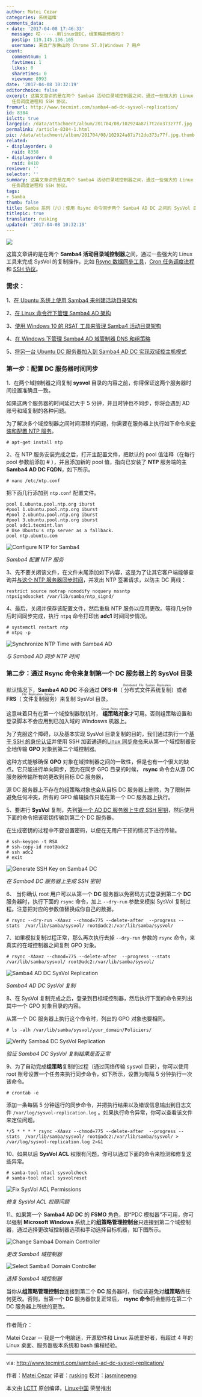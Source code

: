 ```yaml
---
author: Matei Cezar
categories: 系统运维
comments_data:
- date: '2017-04-08 17:46:33'
  message: 哎······用linux做DC，组策略能修改吗？
  postip: 119.145.136.165
  username: 来自广东佛山的 Chrome 57.0|Windows 7 用户
count:
  commentnum: 1
  favtimes: 1
  likes: 0
  sharetimes: 0
  viewnum: 8993
date: '2017-04-08 10:32:19'
editorchoice: false
excerpt: 这篇文章讲的是在两个 Samba4 活动目录域控制器之间，通过一些强大的 Linux 工具来完成 SysVol 的复制操作，比如 Rsync 数据同步工具，Cron
  任务调度进程和 SSH 协议。
fromurl: http://www.tecmint.com/samba4-ad-dc-sysvol-replication/
id: 8384
islctt: true
largepic: /data/attachment/album/201704/08/102924a87i7t2do373z77f.jpg
permalink: /article-8384-1.html
pic: /data/attachment/album/201704/08/102924a87i7t2do373z77f.jpg.thumb.jpg
related:
- displayorder: 0
  raid: 8358
- displayorder: 0
  raid: 8410
reviewer: ''
selector: ''
summary: 这篇文章讲的是在两个 Samba4 活动目录域控制器之间，通过一些强大的 Linux 工具来完成 SysVol 的复制操作，比如 Rsync 数据同步工具，Cron
  任务调度进程和 SSH 协议。
tags:
- Samba
thumb: false
title: Samba 系列（六）：使用 Rsync 命令同步两个 Samba4 AD DC 之间的 SysVol 目录
titlepic: true
translator: rusking
updated: '2017-04-08 10:32:19'
---
```


![](/data/attachment/album/201704/08/102924a87i7t2do373z77f.jpg)


这篇文章讲的是在两个 **Samba4 活动目录域控制器**之间，通过一些强大的 Linux 工具来完成 SysVol 的复制操作，比如 [Rsync 数据同步工具](http://www.tecmint.com/rsync-local-remote-file-synchronization-commands/)，[Cron 任务调度进程](http://www.tecmint.com/11-cron-scheduling-task-examples-in-linux/)和 [SSH 协议](http://www.tecmint.com/5-best-practices-to-secure-and-protect-ssh-server/)。


### 需求：


1、[在 Ubuntu 系统上使用 Samba4 来创建活动目录架构](/article-8065-1.html)


2、[在 Linux 命令行下管理 Samba4 AD 架构](/article-8070-1.html)


3、[使用 Windows 10 的 RSAT 工具来管理 Samba4 活动目录架构](/article-8097-1.html)


4、[在 Windows 下管理 Samba4 AD 域管制器 DNS 和组策略](/article-8258-1.html)


5、[将另一台 Ubuntu DC 服务器加入到 Samba4 AD DC 实现双域控主机模式](/article-8358-1.html)


### 第一步：配置 DC 服务器时间同步


1、在两个域控制器之间复制 **sysvol** 目录的内容之前，你得保证这两个服务器时间设置准确且一致。


如果这两个服务器的时间延迟大于 5 分钟，并且时钟也不同步，你将会遇到 AD 账号和域复制的各种问题。


为了解决多个域控制器之间时间漂移的问题，你需要在服务器上执行如下命令来[安装和配置 NTP 服务](http://www.tecmint.com/install-and-configure-ntp-server-client-in-debian/)。



```
# apt-get install ntp

```

2、在 NTP 服务安装完成之后，打开主配置文件，把默认的 pool 值注释（在每行 pool 参数前添加 # ），并且添加新的 pool 值，指向已安装了 **NTP** 服务端的主 **Samba4 AD DC FQDN**，如下所示。



```
# nano /etc/ntp.conf

```

把下面几行添加到 `ntp.conf` 配置文件。



```
pool 0.ubuntu.pool.ntp.org iburst
#pool 1.ubuntu.pool.ntp.org iburst
#pool 2.ubuntu.pool.ntp.org iburst
#pool 3.ubuntu.pool.ntp.org iburst
pool adc1.tecmint.lan
# Use Ubuntu's ntp server as a fallback.
pool ntp.ubuntu.com

```

![Configure NTP for Samba4](/data/attachment/album/201704/08/103221g0z6aph1v4x7wm0m.png)


*Samba4 配置 NTP 服务*


3、先不要关闭该文件，在文件末尾添加如下内容，这是为了让其它客户端能够查询并[与这个 NTP 服务器同步时间](http://www.tecmint.com/how-to-synchronize-time-with-ntp-server-in-ubuntu-linux-mint-xubuntu-debian/)，并发出 NTP 签署请求，以防主 DC 离线：



```
restrict source notrap nomodify noquery mssntp
ntpsigndsocket /var/lib/samba/ntp_signd/

```

4、最后，关闭并保存该配置文件，然后重启 NTP 服务以应用更改。等待几分钟后时间同步完成，执行 `ntpq` 命令打印出 **adc1** 时间同步情况。



```
# systemctl restart ntp
# ntpq -p

```

![Synchronize NTP Time with Samba4 AD](/data/attachment/album/201704/08/103221fuebr7rrtgbnsmve.png)


*与 Samba4 AD 同步 NTP 时间*


### 第二步：通过 Rsync 命令来复制第一个 DC 服务器上的 SysVol 目录


默认情况下，**Samba4 AD DC** 不会通过 **DFS-R**（<ruby> 分布式文件系统复制 <rt>  Distributed File System Replication </rt></ruby>）或者 **FRS**（<ruby> 文件复制服务 <rt>  File Replication Service </rt></ruby>）来复制 SysVol 目录。


这意味着只有在第一个域控制器联机时，<ruby> <strong>  组策略对象 </strong> <rt>  Group Policy objects </rt></ruby>才可用。否则组策略设置和登录脚本不会应用到已加入域的 Windosws 机器上。


为了克服这个障碍，以及基本实现 SysVol 目录复制的目的，我们通过执行一个[基于 SSH 的身份认证](http://www.tecmint.com/ssh-passwordless-login-using-ssh-keygen-in-5-easy-steps/)并使用 SSH 加密通道的[Linux 同步命令](http://www.tecmint.com/rsync-local-remote-file-synchronization-commands/)来从第一个域控制器安全地传输 **GPO** 对象到第二个域控制器。


这种方式能够确保 **GPO** 对象在域控制器之间的一致性，但是也有一个很大的缺点。它只能进行单向同步，因为在同步 GPO 目录的时候， **rsync** 命令会从源 DC 服务器传输所有的更改到目标 DC 服务器，


源 DC 服务器上不存在的组策略对象也会从目标 DC 服务器上删除，为了限制并避免任何冲突，所有的 GPO 编辑操作只能在第一个 DC 服务器上执行。


5、要进行 **SysVol** 复制，先到[第一个 AD DC 服务器上生成 SSH 密钥](http://www.tecmint.com/ssh-passwordless-login-using-ssh-keygen-in-5-easy-steps/)，然后使用下面的命令把该密钥传输到第二个 DC 服务器。


在生成密钥的过程中不要设置密码，以便在无用户干预的情况下进行传输。



```
# ssh-keygen -t RSA  
# ssh-copy-id root@adc2  
# ssh adc2 
# exit 

```

![Generate SSH Key on Samba4 DC](/data/attachment/album/201704/08/103222syu0h29525bw5259.png)


*在 Samba4 DC 服务器上生成 SSH 密钥*


6、 当你确认 root 用户可以从第一个 **DC** 服务器以免密码方式登录到第二个 **DC** 服务器时，执行下面的 `rsync` 命令，加上 `--dry-run` 参数来模拟 SysVol 复制过程。注意把对应的参数值替换成你自己的数据。



```
# rsync --dry-run -XAavz --chmod=775 --delete-after  --progress --stats  /var/lib/samba/sysvol/ root@adc2:/var/lib/samba/sysvol/

```

7、如果模拟复制过程正常，那么再次执行去掉 `--dry-run` 参数的 `rsync` 命令，来真实的在域控制器之间复制 GPO 对象。



```
# rsync -XAavz --chmod=775 --delete-after  --progress --stats  /var/lib/samba/sysvol/ root@adc2:/var/lib/samba/sysvol/

```

![Samba4 AD DC SysVol Replication](/data/attachment/album/201704/08/103223jvshyuhxsybdxa8n.png)


*Samba4 AD DC SysVol 复制*


8、在 SysVol 复制完成之后，登录到目标域控制器，然后执行下面的命令来列出其中一个 GPO 对象目录的内容。


从第一个 DC 服务器上执行这个命令时，列出的 GPO 对象也要相同。



```
# ls -alh /var/lib/samba/sysvol/your_domain/Policiers/

```

![Verify Samba4 DC SysVol Replication](/data/attachment/album/201704/08/103224mz6m7c69u8kzu78x.png)


*验证 Samba4 DC SysVol 复制结果是否正常*


9、为了自动完成**组策略**复制的过程（通过网络传输 sysvol 目录），你可以使用 root 账号设置一个任务来执行同步命令，如下所示，设置为每隔 5 分钟执行一次该命令。



```
# crontab -e 

```

添加一条每隔 5 分钟运行的同步命令，并把执行结果以及错误信息输出到日志文件 `/var/log/sysvol-replication.log` 。如果执行命令异常，你可以查看该文件来定位问题。



```
*/5 * * * * rsync -XAavz --chmod=775 --delete-after  --progress --stats  /var/lib/samba/sysvol/ root@adc2:/var/lib/samba/sysvol/ > /var/log/sysvol-replication.log 2>&1

```

10、如果以后 **SysVol ACL** 权限有问题，你可以通过下面的命令来检测和修复这些异常。



```
# samba-tool ntacl sysvolcheck
# samba-tool ntacl sysvolreset

```

![Fix SysVol ACL Permissions](/data/attachment/album/201704/08/103224e0qzixgqqim3xaik.png)


*修复 SysVol ACL 权限问题*


11、如果第一个 **Samba4 AD DC** 的 **FSMO** 角色，即“PDC 模拟器”不可用，你可以强制 **Microsoft Windows** 系统上的**组策略管理控制台**只连接到第二个域控制器，通过选择更改域控制器选项和手动选择目标机器，如下图所示。


![Change Samba4 Domain Controller](/data/attachment/album/201704/08/103225tb99bfkdcjjrfijk.png)


*更改 Samba4 域控制器*


![Select Samba4 Domain Controller](/data/attachment/album/201704/08/103225c4wu3uxz0cux11ux.png)


*选择 Samba4 域控制器*


当你从**组策略管理控制台**连接到第二个 **DC** 服务器时，你应该避免对**组策略**做任何更改。否则，当第一个 **DC** 服务器恢复正常后， **rsync 命令**将会删除在第二个 DC 服务器上所做的更改。




---


作者简介：


Matei Cezar -- 我是一个电脑迷，开源软件和 Linux 系统爱好者，有超过 4 年的 Linux 桌面、服务器版本系统和 bash 编程经验。




---


via: <http://www.tecmint.com/samba4-ad-dc-sysvol-replication/>


作者：[Matei Cezar](http://www.tecmint.com/author/cezarmatei/) 译者：[rusking](https://github.com/rusking) 校对：[jasminepeng](https://github.com/jasminepeng)


本文由 [LCTT](https://github.com/LCTT/TranslateProject) 原创编译，[Linux中国](https://linux.cn/) 荣誉推出